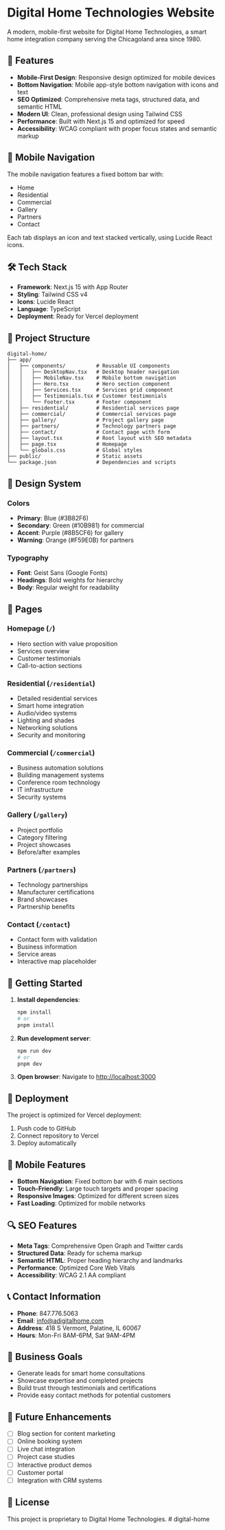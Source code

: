 # Digital Home Technologies Website

A modern, mobile-first website for Digital Home Technologies, a smart home integration company serving the Chicagoland area since 1980.

## 🚀 Features

- **Mobile-First Design**: Responsive design optimized for mobile devices
- **Bottom Navigation**: Mobile app-style bottom navigation with icons and text
- **SEO Optimized**: Comprehensive meta tags, structured data, and semantic HTML
- **Modern UI**: Clean, professional design using Tailwind CSS
- **Performance**: Built with Next.js 15 and optimized for speed
- **Accessibility**: WCAG compliant with proper focus states and semantic markup

## 📱 Mobile Navigation

The mobile navigation features a fixed bottom bar with:

- Home
- Residential
- Commercial
- Gallery
- Partners
- Contact

Each tab displays an icon and text stacked vertically, using Lucide React icons.

## 🛠️ Tech Stack

- **Framework**: Next.js 15 with App Router
- **Styling**: Tailwind CSS v4
- **Icons**: Lucide React
- **Language**: TypeScript
- **Deployment**: Ready for Vercel deployment

## 📁 Project Structure

```
digital-home/
├── app/
│   ├── components/          # Reusable UI components
│   │   ├── DesktopNav.tsx   # Desktop header navigation
│   │   ├── MobileNav.tsx    # Mobile bottom navigation
│   │   ├── Hero.tsx         # Hero section component
│   │   ├── Services.tsx     # Services grid component
│   │   ├── Testimonials.tsx # Customer testimonials
│   │   └── Footer.tsx       # Footer component
│   ├── residential/         # Residential services page
│   ├── commercial/          # Commercial services page
│   ├── gallery/             # Project gallery page
│   ├── partners/            # Technology partners page
│   ├── contact/             # Contact page with form
│   ├── layout.tsx           # Root layout with SEO metadata
│   ├── page.tsx             # Homepage
│   └── globals.css          # Global styles
├── public/                  # Static assets
└── package.json             # Dependencies and scripts
```

## 🎨 Design System

### Colors

- **Primary**: Blue (#3B82F6)
- **Secondary**: Green (#10B981) for commercial
- **Accent**: Purple (#8B5CF6) for gallery
- **Warning**: Orange (#F59E0B) for partners

### Typography

- **Font**: Geist Sans (Google Fonts)
- **Headings**: Bold weights for hierarchy
- **Body**: Regular weight for readability

## 📄 Pages

### Homepage (`/`)

- Hero section with value proposition
- Services overview
- Customer testimonials
- Call-to-action sections

### Residential (`/residential`)

- Detailed residential services
- Smart home integration
- Audio/video systems
- Lighting and shades
- Networking solutions
- Security and monitoring

### Commercial (`/commercial`)

- Business automation solutions
- Building management systems
- Conference room technology
- IT infrastructure
- Security systems

### Gallery (`/gallery`)

- Project portfolio
- Category filtering
- Project showcases
- Before/after examples

### Partners (`/partners`)

- Technology partnerships
- Manufacturer certifications
- Brand showcases
- Partnership benefits

### Contact (`/contact`)

- Contact form with validation
- Business information
- Service areas
- Interactive map placeholder

## 🔧 Getting Started

1. **Install dependencies**:

   ```bash
   npm install
   # or
   pnpm install
   ```

2. **Run development server**:

   ```bash
   npm run dev
   # or
   pnpm dev
   ```

3. **Open browser**:
   Navigate to [http://localhost:3000](http://localhost:3000)

## 🚀 Deployment

The project is optimized for Vercel deployment:

1. Push code to GitHub
2. Connect repository to Vercel
3. Deploy automatically

## 📱 Mobile Features

- **Bottom Navigation**: Fixed bottom bar with 6 main sections
- **Touch-Friendly**: Large touch targets and proper spacing
- **Responsive Images**: Optimized for different screen sizes
- **Fast Loading**: Optimized for mobile networks

## 🔍 SEO Features

- **Meta Tags**: Comprehensive Open Graph and Twitter cards
- **Structured Data**: Ready for schema markup
- **Semantic HTML**: Proper heading hierarchy and landmarks
- **Performance**: Optimized Core Web Vitals
- **Accessibility**: WCAG 2.1 AA compliant

## 📞 Contact Information

- **Phone**: 847.776.5063
- **Email**: info@adigitalhome.com
- **Address**: 418 S Vermont, Palatine, IL 60067
- **Hours**: Mon-Fri 8AM-6PM, Sat 9AM-4PM

## 🎯 Business Goals

- Generate leads for smart home consultations
- Showcase expertise and completed projects
- Build trust through testimonials and certifications
- Provide easy contact methods for potential customers

## 🔄 Future Enhancements

- [ ] Blog section for content marketing
- [ ] Online booking system
- [ ] Live chat integration
- [ ] Project case studies
- [ ] Interactive product demos
- [ ] Customer portal
- [ ] Integration with CRM systems

## 📄 License

This project is proprietary to Digital Home Technologies.
#   d i g i t a l - h o m e  
 